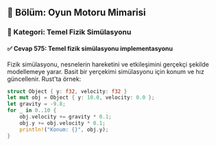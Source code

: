## 📘 Bölüm: Oyun Motoru Mimarisi
### 🔹 Kategori: Temel Fizik Simülasyonu
#### ✅ Cevap 575: Temel fizik simülasyonu implementasyonu

Fizik simülasyonu, nesnelerin hareketini ve etkileşimini gerçekçi şekilde modellemeye yarar. Basit bir yerçekimi simülasyonu için konum ve hız güncellenir. Rust'ta örnek:

```rust
struct Object { y: f32, velocity: f32 }
let mut obj = Object { y: 10.0, velocity: 0.0 };
let gravity = -9.8;
for _ in 0..10 {
    obj.velocity += gravity * 0.1;
    obj.y += obj.velocity * 0.1;
    println!("Konum: {}", obj.y);
}
```
